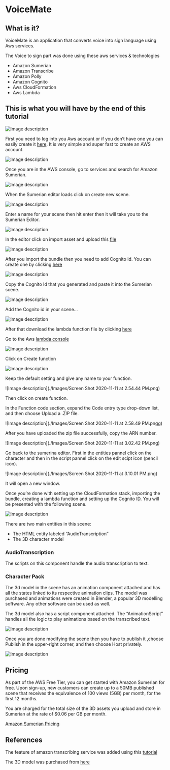 # VoiceMate

## What is it?

VoiceMate is an application that converts voice into sign language using Aws services.

The Voice to sign part was done using these aws services & technologies

- Amazon Sumerian
- Amazon Transcribe
- Amazon Polly
- Amazon Cognito
- Aws CloudFormation
- Aws Lambda

## This is what you will have by the end of this tutorial

![Image description](./Images/Screen%20Shot%202020-11-11%20at%208.49.03%20AM.png)

First you need to log into you Aws account or if you don’t have one you can easily create it [here](https://aws.amazon.com/resources/create-account/). It is very simple and super fast to create an AWS account.

![Image description](./Images/console.png)

Once you are in the AWS console, go to services and search for Amazon Sumerian.

![Image description](./Images/aws_console.png)


When the Sumerian editor loads click on create new scene.

![Image description](./Images/Sumerian_Editor.png)

Enter a name for your scene then hit enter then it will take you to the Sumerian Editor.

![Image description](./Images/sumerian%20editor.png)

In the editor click on import asset and upload this [file](https://github.com/bahrain-uob/VoiceMate/blob/master/Voice_To_Sign/VoiceMate-bundle.zip)


![Image description](./Images/bundle%20upload.png)

After you import the bundle then you need to add Cognito Id. You can create one by clicking [here](https://console.aws.amazon.com/cloudformation/home?region=us-east-1#/stacks/quickcreate?templateURL=https:%2F%2Fs3.amazonaws.com%2Fsumerian-cfn-templates%2FTranscribeStreamingLexPollyExampleTemplate.yml&stackName=AmazonSumerianTrascribeStreamingStack)

![Image description](./Images/cloud%20formation%20stack.png)

Copy the Cognito Id that you generated and paste it into the Sumerian scene.

![Image description](./Images/cognito%20id.png) 
 
Add the Cognito id in your scene...

![Image description](./Images/entering%20cognito%20id.png)

After that download the lambda function file by clicking [here](https://github.com/bahrain-uob/VoiceMate/blob/master/sumerian-text-process-function.zip)

Go to the Aws [lambda console](https://console.aws.amazon.com/lambda/home?region=us-east-1#/functions)

![Image description](./Images/Screen%20Shot%202020-11-11%20at%2010.22.18%20AM.png)

Click on Create function 

![Image description](./Images/Screen%20Shot%202020-11-11%20at%2010.25.03%20AM.png)

Keep the default setting and give any name to your function.

![Image description](./Images/Screen Shot 2020-11-11 at 2.54.44 PM.png)

Then click on create function.

In the Function code section, expand the Code entry type drop-down list, and then choose Upload a .ZIP file.

![Image description](./Images/Screen Shot 2020-11-11 at 2.58.49 PM.pngg)

After you have uploaded the zip file successfully, copy the ARN number.

![Image description](./Images/Screen Shot 2020-11-11 at 3.02.42 PM.png)

Go back to the sumerina editor. First in the entities pannel click on the character and then in the script pannel click on the edit scipt icon (pencil icon).

![Image description](./Images/Screen Shot 2020-11-11 at 3.10.01 PM.png)

It will open a new window. 

Once you’re done with setting up the CloudFormation stack, importing the bundle, creating a lambda function and setting up the Cognito ID. You will be presented with the following scene.

![Image description](./Images/importing%20bundle.png)

There are two main entities in this scene:

-	The HTML entity labeled “AudioTranscription”
-	The 3D character model

### AudioTranscription

The scripts on this component handle the audio transcription to text. 
  
### Character Pack

The 3d model in the scene has an animation component attached and has all the states linked to its respective animation clips. The model was purchased and animations were created in Blender, a popular 3D modelling software. Any other software can be used as well.

The 3d model also has a script component attached. The “AnimationScript” handles all the logic to play animations based on the transcribed text.

![Image description](./Images/importing%20bundle%202.png)

Once you are done modifying the scene then you have to publish it ,choose Publish in the upper-right corner, and then choose Host privately.

![Image description](./Images/publishing.png)



## Pricing

As part of the AWS Free Tier, you can get started with Amazon Sumerian for free. Upon sign-up, new customers can create up to a 50MB published scene that receives the equivalence of 100 views (5GB) per month, for the first 12 months.

You are charged for the total size of the 3D assets you upload and store in Sumerian at the rate of $0.06 per GB per month.

[Amazon Sumerian Pricing](https://aws.amazon.com/sumerian/pricing/)

## References

The feature of amazon transcribing service was added using this [tutorial](https://docs.sumerian.amazonaws.com/articles/hands-free-voice-transcription/)

The 3D model was purchased from [here]()

